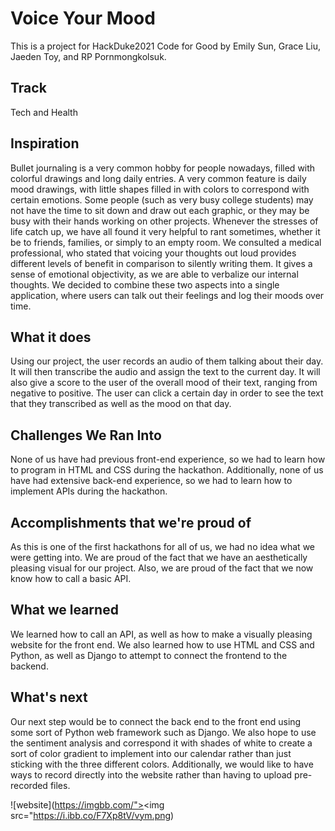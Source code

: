 # Voice Your Mood

This is a project for HackDuke2021 Code for Good by Emily Sun, Grace Liu, Jaeden Toy, and RP Pornmongkolsuk. 

## Track
Tech and Health

## Inspiration
Bullet journaling is a very common hobby for people nowadays, filled with colorful drawings and long daily entries. A very common feature is daily mood drawings, with little shapes filled in with colors to correspond with certain emotions. Some people (such as very busy college students) may not have the time to sit down and draw out each graphic, or they may be busy with their hands working on other projects. Whenever the stresses of life catch up, we have all found it very helpful to rant sometimes, whether it be to friends, families, or simply to an empty room. We consulted a medical professional, who stated that voicing your thoughts out loud provides different levels of benefit in comparison to silently writing them. It gives a sense of emotional objectivity, as we are able to verbalize our internal thoughts. We decided to combine these two aspects into a single application, where users can talk out their feelings and log their moods over time. 

## What it does
Using our project, the user records an audio of them talking about their day. It will then transcribe the audio and assign the text to the current day. It will also give a score to the user of the overall mood of their text, ranging from negative to positive. The user can click a certain day in order to see the text that they transcribed as well as the mood on that day. 

## Challenges We Ran Into
None of us have had previous front-end experience, so we had to learn how to program in HTML and CSS during the hackathon. Additionally, none of us have had extensive back-end experience, so we had to learn how to implement APIs during the hackathon.

## Accomplishments that we're proud of
As this is one of the first hackathons for all of us, we had no idea what we were getting into. We are proud of the fact that we have an aesthetically pleasing visual for our project. Also, we are proud of the fact that we now know how to call a basic API.

## What we learned
We learned how to call an API, as well as how to make a visually pleasing website for the front end. We also learned how to use HTML and CSS and Python, as well as Django to attempt to connect the frontend to the backend.

## What's next
Our next step would be to connect the back end to the front end using some sort of Python web framework such as Django. We also hope to use the sentiment analysis and correspond it with shades of white to create a sort of color gradient to implement into our calendar rather than just sticking with the three different colors. Additionally, we would like to have ways to record directly into the website rather than having to upload pre-recorded files.


![website](https://imgbb.com/"><img src="https://i.ibb.co/F7Xp8tV/vym.png)
